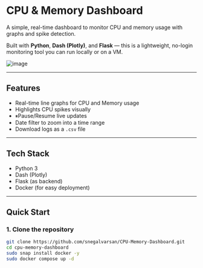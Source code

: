 # CPU & Memory Dashboard

A simple, real-time dashboard to monitor CPU and memory usage with graphs and spike detection.

Built with **Python**, **Dash (Plotly)**, and **Flask** — this is a lightweight, no-login monitoring tool you can run locally or on a VM.

![image](https://github.com/user-attachments/assets/bf6d397e-d0b8-47e0-8746-7609f5c67183)

---

## Features

- Real-time line graphs for CPU and Memory usage
- Highlights CPU spikes visually
- ⏸Pause/Resume live updates
- Date filter to zoom into a time range
- Download logs as a `.csv` file

---

## Tech Stack

- Python 3
- Dash (Plotly)
- Flask (as backend)
- Docker (for easy deployment)

---

## Quick Start

### 1. Clone the repository
```bash
git clone https://github.com/snegalvarsan/CPU-Memory-Dashboard.git
cd cpu-memory-dashboard
sudo snap install docker -y
sudo docker compose up -d
```
